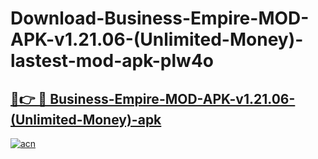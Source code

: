 # Download-Business-Empire-MOD-APK-v1.21.06-(Unlimited-Money)-lastest-mod-apk-plw4o

<h2><a href="https://apkcomod.com?title=Business-Empire-MOD-APK-v1.21.06-(Unlimited-Money)">🔗👉 🔴 Business-Empire-MOD-APK-v1.21.06-(Unlimited-Money)-apk </a></h2>

[![acn](https://github.com/user-attachments/assets/0f9c940e-d8b0-45ae-aac7-cd30a18b3e1c)](https://apkcomod.com?title=Business-Empire-MOD-APK-v1.21.06-(Unlimited-Money))
